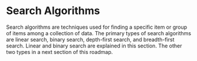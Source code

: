 # Search Algorithms

Search algorithms are techniques used for finding a specific item or group of items among a collection of data. The primary types of search algorithms are linear search, binary search, depth-first search, and breadth-first search. Linear and binary search are explained in this section. The other two types in a next section of this roadmap.

